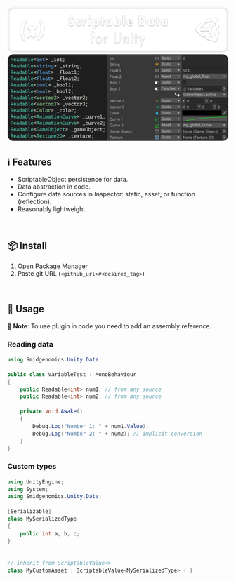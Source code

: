 ![](/.github/banner.png?raw=true "")
![](/.github/gallery.png?raw=true "")


## ℹ️ Features

* ScriptableObject persistence for data.
* Data abstraction in code.
* Configure data sources in Inspector: static, asset, or function (reflection).
* Reasonably lightweight.



<br/>

## 📦 Install

1. Open Package Manager
2. Paste git URL (`<github_url>#<desired_tag>`)


<br/>

## 🚀 Usage

🧩 **Note**: To use plugin in code you need to add an assembly reference.

### Reading data

```cs
using Smidgenomics.Unity.Data;

public class VariableTest : MonoBehaviour
{
    public Readable<int> num1; // from any source
    public Readable<int> num2; // from any source

    private void Awake()
    {
        Debug.Log("Number 1: " + num1.Value);
        Debug.Log("Number 2: " + num2); // implicit conversion
    }	
}

```

### Custom types

```cs
using UnityEngine;
using System;
using Smidgenomics.Unity.Data;

[Serializable]
class MySerializedType
{
    public int a, b, c;
}


// inherit from ScriptableValue<>
class MyCustomAsset : ScriptableValue<MySerializedType> { }
```

